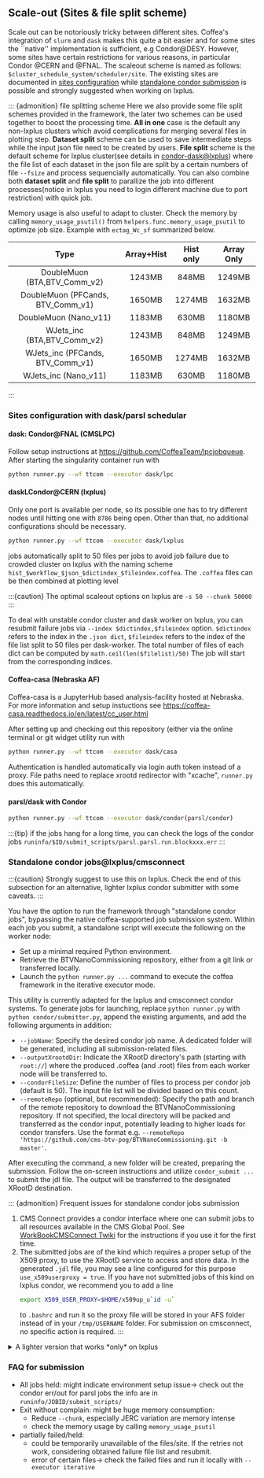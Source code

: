 ## Scale-out (Sites & file split scheme) 

Scale out can be notoriously tricky between different sites. Coffea's integration of `slurm` and `dask`
makes this quite a bit easier and for some sites the ``native'' implementation is sufficient, e.g Condor@DESY.
However, some sites have certain restrictions for various reasons, in particular Condor @CERN and @FNAL. The scaleout scheme is named as follows: `$cluster_schedule_system/scheduler/site`. The existing sites are documented in [sites configuration](#sites-configuration-with-daskparsl-schedular) while [standalone condor submission](#standalone-condor-jobslxpluscmsconnect) is possible and strongly suggested when working on lxplus. 


::: {admonition} file splitting scheme
   Here we also provide some file split schemes provided in the framework, the later two schemes can be used together to boost the processing time. **All in one** case is the default any non-lxplus clusters which avoid complications for merging several files in plotting step. **Dataset split** scheme can be used to save intermediate steps while the input json file need to be created by users. **File split** scheme is the default scheme for lxplus cluster(see details in [condor-dask@lxplus](#condorcern-lxplus)) where the file list of each dataset in the json file are split by a certain numbers of file `--fsize` and process sequencially automatically. You can also combine both **dataset split** and **file split** to parallize the job into different processes(notice in lxplus you need to login different machine due to port restriction) with quick job.

    

Memory usage is also useful to adapt to cluster. Check the memory by calling  `memory_usage_psutil()` from `helpers.func.memory_usage_psutil` to optimize job size. Example with `ectag_Wc_sf` summarized below.

| Type        |Array+Hist |  Hist only| Array Only|
| :---:   | :---: | :---: | :---: |
DoubleMuon (BTA,BTV_Comm_v2)| 1243MB |	848MB	|1249MB|
DoubleMuon (PFCands, BTV_Comm_v1)|1650MB	|1274MB	|1632MB|
DoubleMuon (Nano_v11)|1183MB|	630MB	|1180MB|
WJets_inc (BTA,BTV_Comm_v2)| 1243MB	|848MB	|1249MB|
WJets_inc (PFCands, BTV_Comm_v1)|1650MB	|1274MB	|1632MB
WJets_inc (Nano_v11)|1183MB	|630MB	|1180MB|

:::

### Sites configuration with dask/parsl schedular



#### dask: Condor@FNAL (CMSLPC)
Follow setup instructions at https://github.com/CoffeaTeam/lpcjobqueue. After starting 
the singularity container run with 
```bash
python runner.py --wf ttcom --executor dask/lpc
```

#### daskLCondor@CERN (lxplus)
Only one port is available per node, so its possible one has to try different nodes until hitting
one with `8786` being open. Other than that, no additional configurations should be necessary.

```bash
python runner.py --wf ttcom --executor dask/lxplus
```

jobs automatically split to 50 files per jobs to avoid job failure due to crowded cluster on lxplus with the naming scheme `hist_$workflow_$json_$dictindex_$fileindex.coffea`. The `.coffea` files can be then combined at plotting level


:::{caution}
The optimal scaleout options on lxplus are `-s 50 --chunk 50000`
:::

To deal with unstable condor cluster and dask worker on lxplus, you can resubmit failure jobs via `--index $dictindex,$fileindex` option. `$dictindex` refers to the index in the `.json dict`, `$fileindex` refers to the index of the file list split to 50 files per dask-worker. The total number of files of each dict can be computed by `math.ceil(len($filelist)/50)` The job will start from the corresponding indices.

#### Coffea-casa (Nebraska AF)
Coffea-casa is a JupyterHub based analysis-facility hosted at Nebraska. For more information and setup instuctions see
https://coffea-casa.readthedocs.io/en/latest/cc_user.html

After setting up and checking out this repository (either via the online terminal or git widget utility run with
```bash
python runner.py --wf ttcom --executor dask/casa
```
Authentication is handled automatically via login auth token instead of a proxy. File paths need to replace xrootd redirector with "xcache", `runner.py` does this automatically.


#### parsl/dask with Condor 
```bash
python runner.py --wf ttcom --executor dask/condor(parsl/condor)
```

:::{tip}
if the jobs hang for a long time, you can check the logs of the condor jobs `runinfo/$ID/submit_scripts/parsl.parsl.run.blockxxx.err`
:::


### Standalone condor jobs@lxplus/cmsconnect

:::{caution}
Strongly suggest to use this on lxplus.
Check the end of this subsection for an alternative, lighter lxplus condor submitter with some caveats.
:::

You have the option to run the framework through "standalone condor jobs", bypassing the native coffea-supported job submission system. Within each job you submit, a standalone script will execute the following on the worker node:

 - Set up a minimal required Python environment.
 - Retrieve the BTVNanoCommissioning repository, either from a git link or transferred locally.
 - Launch the `python runner.py ...` command to execute the coffea framework in the iterative executor mode.
 
This utility is currently adapted for the lxplus and cmsconnect condor systems. To generate jobs for launching, replace `python runner.py` with `python condor/submitter.py`, append the existing arguments, and add the following arguments in addition:

 - `--jobName`: Specify the desired condor job name. A dedicated folder will be generated, including all submission-related files.
 - `--outputXrootdDir`: Indicate the XRootD directory's path (starting with `root://`) where the produced .coffea (and .root) files from each worker node will be transferred to.
 - `--condorFileSize`: Define the number of files to process per condor job (default is 50). The input file list will be divided based on this count.
 - `--remoteRepo` (optional, but recommended): Specify the path and branch of the remote repository to download the BTVNanoCommissioning repository. If not specified, the local directory will be packed and transferred as the condor input, potentially leading to higher loads for condor transfers. Use the format e.g. `--remoteRepo 'https://github.com/cms-btv-pog/BTVNanoCommissioning.git -b master'`.

After executing the command, a new folder will be created, preparing the submission. Follow the on-screen instructions and utilize `condor_submit ...` to submit the jdl file. The output will be transferred to the designated XRootD destination.

::: {admonition} Frequent issues for standalone condor jobs submission

1. CMS Connect provides a condor interface where one can submit jobs to all resources available in the CMS Global Pool. See [WorkBookCMSConnect Twiki](https://twiki.cern.ch/twiki/bin/view/CMSPublic/WorkBookCMSConnect#Requesting_different_Operative_S) for the instructions if you use it for the first time.
2. The submitted jobs are of the kind which requires a proper setup of the X509 proxy, to use the XRootD service to access and store data. In the generated `.jdl` file, you may see a line configured for this purpose `use_x509userproxy = true`. If you have not submitted jobs of this kind on lxplus condor, we recommend you to add a line
   ```bash
   export X509_USER_PROXY=$HOME/x509up_u`id -u`
   ```
   to `.bashrc` and run it so the proxy file will be stored in your AFS folder instead of in your `/tmp/USERNAME` folder. For submission on cmsconnect, no specific action is required.
:::

<details>
  <summary>A lighter version that works *only* on lxplus</summary>

   The jobs submitted by this script rely on eos/afs being mounted on the condor nodes.

   - It does not create a new installation of conda/mamba and instead uses a preinstalled conda env (you can replace this with your own conda/mamba path in the PATH variable, if needed).
   - It does not create a tarball of the BTVNanoComm code either, simply `cd`s to the working directory in eos/afs.
   - Copies the proxy locally and reads it directly from the condor node.

   **Example**
   ```
   voms-proxy-init --voms cms --valid 192:00
   conda activate btv_coffea   # Or conda activate /eos/home-m/milee/miniforge3/envs/btv_coffea
   python condor_lxplus/submitter.py --workflow ctag_DY_sf --json fetched_list.json --campaign Summer22 --year 2022 --isArray --skipbadfiles --jobName condor_1 --outputDir /preferably/eos/output/directory --submit
   ```

   **Check outputs**
   Check if all jobs succeeded with:
   ```
   python condor_lxplus/checkoutputs.py <job_condor_dir>
   ```
   Then manually resubmit failed jobs with the newly created config.

   **hadd outputs**
   hadd all outputs using
   ```
   python condor_lxplus/haddoutputs.py <job_output_dir>
   ```

   **Pros**
   - This is likely faster and will run out of the box.
   - Proxy handling works even if condor's native `user_proxy` method fails.

   **Cons**
   - Relies on eos/afs mount, hence jobs will fail to run on condor nodes where the mount is unstable. **You may need to keep releasing jobs in that case.**
   - Will not work where eos is not mounted, e.g. on CMSConnect nodes.

</details>

### FAQ for submission

- All jobs held: might indicate environment setup issue→ check out the condor err/out for parsl jobs the info are in `runinfo/JOBID/submit_scripts/`
- Exit without complain: might be huge memory consumption: 
   - Reduce `--chunk`, especially JERC variation are memory intense
   - check the memory usage by calling `memory_usage_psutil`
- partially failed/held: 	
   - could be temporarily unavailable of the files/site. If the retries not work, considering obtained failure file list and resubmit.
   - error of certain files→ check the failed files and run it locally with `--executor iterative`
